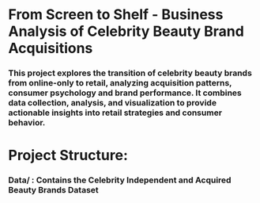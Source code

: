 # From Screen to Shelf - Business Analysis of Celebrity Beauty Brand Acquisitions
### This project explores the transition of celebrity beauty brands from online-only to retail, analyzing acquisition patterns, consumer psychology and brand performance. It combines data collection, analysis, and visualization to provide actionable insights into retail strategies and consumer behavior.
# Project Structure:
### Data/ : Contains the Celebrity Independent and Acquired Beauty Brands Dataset
